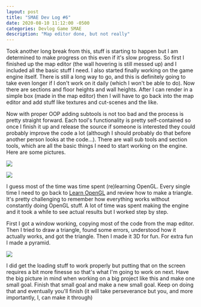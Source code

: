 ```yaml
---
layout: post
title: "SMAE Dev Log #6"
date: 2020-08-10 11:12:00 -0500
categories: Devlog Game SMAE
description: "Map editor done, but not really"
---
```


Took another long break from this, stuff is starting to happen but I am determined to make progress on this even if it's slow
progress. So first I finished up the map editor (the wall hovering is still messed up) and I included all the basic stuff I need.
I also started finally working on the game engine itself. There is still a long way to go, and this is definitely going to take
even longer if I don't work on it daily (which I won't be able to do). Now there are sections and floor heights and wall heights.
After I can render in a simple box (made in the map editor) then I will have to go back into the map editor and add stuff like
textures and cut-scenes and the like.

Now with proper OOP adding subtools is not too bad and the process is pretty straight forward. Each tool's functionality is
pretty self-contained so once I finish it up and release the source if someone is interested they could probably improve the code
a lot (although I should probably do that before another person looks at the code...). There are wall sub tools and section tools,
which are all the basic things I need to start working on the engine. Here are some pictures.

![](https://mistermjir.github.io/assets/images/smae_dev_log_6_1.png)

![](https://mistermjir.github.io/assets/images/smae_dev_log_6_2.png)

I guess most of the time was time spent (re)learning OpenGL. Every single time I need to go back to [Learn OpenGL](https://learnopengl.com) and review how to make a triangle. It's pretty challenging to remember how everything works without constantly
doing OpenGL stuff. A lot of time was spent making the engine and it took a while to see actual results but I worked step by step.

First I got a window working, copying most of the code from the map editor. Then I tried to draw a triangle, found some errors,
understood how it actually works, and got the triangle. Then I made it 3D for fun. For extra fun I made a pyramid.

![](https://mistermjir.github.io/assets/images/smae_dev_log_6_3.gif)

I did get the loading stuff to work properly but putting that on the screen requires a bit more finesse so that's what I'm going to
work on next. Have the big picture in mind when working on a big project like this and make one small goal. Finish that small goal
and make a new small goal. Keep on doing that and eventually you'll finish (it will take perseverance but you, and more importantly,
  I, can make it through)
